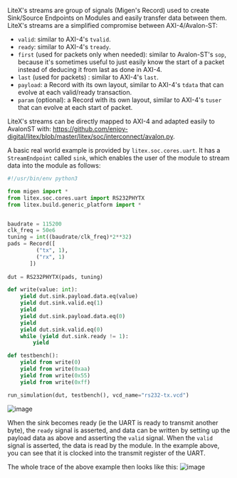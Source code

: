 LiteX's streams are group of signals (Migen's Record) used to create Sink/Source Endpoints on Modules and easily transfer data between them. LiteX's streams are a simplified compromise between AXI-4/Avalon-ST:
* `valid`: similar to AXI-4's `tvalid`.
* `ready`: similar to AXI-4's `tready`.
* `first` (used for packets only when needed): similar to Avalon-ST's `sop`, because it's sometimes useful to just easily know the start of a packet instead of deducing it from last as done in AXI-4.
* `last` (used for packets) : similar to AXI-4's `last`.
* `payload`: a Record with its own layout, similar to AXI-4's `tdata` that can evolve at each valid/ready transaction.
*  `param` (optional): a Record with its own layout, similar to AXI-4's `tuser` that can evolve at each start of packet.

LiteX's streams can be directly mapped to AXI-4 and adapted easily to AvalonST with: https://github.com/enjoy-digital/litex/blob/master/litex/soc/interconnect/avalon.py.

A basic real world example is provided by `litex.soc.cores.uart`.
It has a `StreamEndpoint` called `sink`, which
enables the user of the module to stream data into the module as follows:
```python
#!/usr/bin/env python3

from migen import *
from litex.soc.cores.uart import RS232PHYTX
from litex.build.generic_platform import *


baudrate = 115200
clk_freq = 50e6
tuning = int((baudrate/clk_freq)*2**32)
pads = Record([
         ("tx", 1),
         ("rx", 1)
       ])
        
dut = RS232PHYTX(pads, tuning)

def write(value: int):
    yield dut.sink.payload.data.eq(value)
    yield dut.sink.valid.eq(1)
    yield
    yield dut.sink.payload.data.eq(0)
    yield
    yield dut.sink.valid.eq(0)
    while (yield dut.sink.ready != 1):    
        yield

def testbench():
    yield from write(0)
    yield from write(0xaa)
    yield from write(0x55)
    yield from write(0xff)

run_simulation(dut, testbench(), vcd_name="rs232-tx.vcd")
```
![image](https://user-images.githubusercontent.com/148607/105935498-a11e5000-6084-11eb-94f4-6fe27b320bb5.png)

When the sink becomes ready (ie the UART is ready to transmit another byte), the `ready` signal is asserted, and data
can be written by setting up the payload data as above and asserting the `valid` signal.
When the `valid` signal is asserted, the data is read by the module. In the example above, you can see that it is clocked into the transmit register of the UART.

The whole trace of the above example then looks like this:
![image](https://user-images.githubusercontent.com/148607/105935950-71237c80-6085-11eb-901b-a56f5dd62c64.png)


